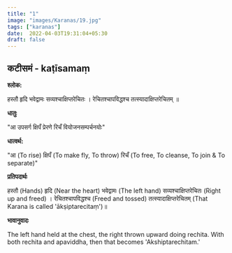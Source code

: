```yaml
---
title: "1"
image: "images/Karanas/19.jpg"
tags: ["karanas"]
date:  2022-04-03T19:31:04+05:30
draft: false
---
```


## कटीसमं - kaṭīsamaṃ

**श्लोक:**



हस्तौ हृदि भवेद्वामः सव्यश्चाक्षिप्तरेचितः । रेचितश्चापविद्धश्च तत्स्यादाक्षिप्तरेचितम् ॥

**धातुः**



"आ उपसर्ग​
क्षिपँ प्रेरणे 
रिचँ वियोजनसम्पर्चनयोः"

**धात्वर्थ:**



"आ (To rise)
क्षिपँ (To make fly, To throw)
रिचँ (To free, To cleanse, To join & To separate)"

**प्रतिपदार्थः**


हस्तौ (Hands) हृदि (Near the heart) भवेद्वामः (The left hand) सव्यश्चाक्षिप्तरेचितः (Right up and freed) । रेचितश्चापविद्धश्च (Freed and tossed) तत्स्यादाक्षिप्तरेचितम् (That Karana is called 'ākṣiptarecitaṃ')॥


**भावानुवादः**


The left hand held at the chest, the right thrown upward doing rechita. With both rechita and apaviddha, then that becomes 'Akshiptarechitam.'  
